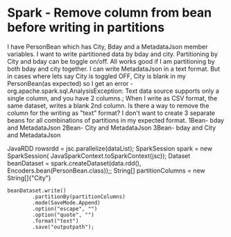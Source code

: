 
# Spark - Remove column from bean before writing in partitions

I have PersonBean which has City, Bday and a MetadataJson member variables.
I want to write partitioned data by bday and city. Partitioning by City and bday can be toggle on/off.
All works good if I am partitioning by both bday and city together. I can write MetadataJson in a text format.
But in cases where lets say City is toggled OFF, City is blank in my PersonBean(as expected) so I get an error -
org.apache.spark.sql.AnalysisException: Text data source supports only a single column, and you have 2 columns.;
When I write as CSV format, the same dataset, writes a blank 2nd column. Is there a way to remove the column for the writing as "text" format?
I don't want to create 3 separate beans for all combinations of partitions in my expected format.
1Bean- bday and MetadataJson
2Bean- City and MetadataJson
3Bean- bday and City and MetadataJson




JavaRDD<PersonBean> rowsrdd = jsc.parallelize(dataList);
        SparkSession spark = new SparkSession(
                JavaSparkContext.toSparkContext(jsc));
        Dataset<Row> beanDataset = spark.createDataset(data.rdd(), Encoders.bean(PersonBean.class));;
        String[] partitionColumns = new String[]{"City"}

    beanDataset.write()
            .partitionBy(partitionColumns)
            .mode(SaveMode.Append)
            .option("escape", "")
            .option("quote", "")
            .format("text")
            .save("outputpath");


        